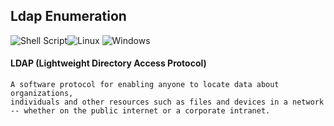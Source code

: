## Ldap Enumeration
![Shell Script](https://img.shields.io/badge/shell_script-%23121011.svg?style=for-the-badge&logo=gnu-bash&logoColor=white)![Linux](https://img.shields.io/badge/Linux-FCC624?style=for-the-badge&logo=linux&logoColor=black) ![Windows](https://img.shields.io/badge/Windows-0078D6?style=for-the-badge&logo=windows&logoColor=white)

#### LDAP (Lightweight Directory Access Protocol) 
    A software protocol for enabling anyone to locate data about organizations, 
    individuals and other resources such as files and devices in a network 
    -- whether on the public internet or a corporate intranet.
